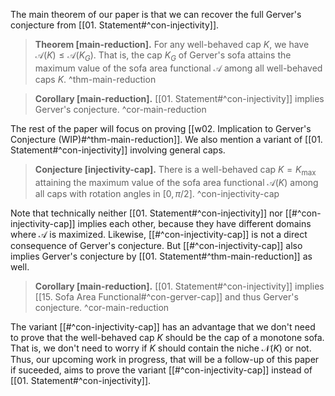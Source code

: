 The main theorem of our paper is that we can recover the full Gerver's conjecture from [[01. Statement#^con-injectivity]].

> __Theorem [main-reduction].__ For any well-behaved cap $K$, we have $\mathcal{A}(K) \leq \mathcal{A}(K_G)$. That is, the cap $K_G$ of Gerver's sofa attains the maximum value of the sofa area functional $\mathcal{A}$ among all well-behaved caps $K$. ^thm-main-reduction

> __Corollary [main-reduction].__ [[01. Statement#^con-injectivity]] implies Gerver's conjecture. ^cor-main-reduction

The rest of the paper will focus on proving [[w02. Implication to Gerver's Conjecture (WIP)#^thm-main-reduction]]. We also mention a variant of [[01. Statement#^con-injectivity]] involving general caps.

> __Conjecture [injectivity-cap].__ There is a well-behaved cap $K = K_{\text{max}}$ attaining the maximum value of the sofa area functional $\mathcal{A}(K)$ among all caps with rotation angles in $[0, \pi/2]$. ^con-injectivity-cap

Note that technically neither [[01. Statement#^con-injectivity]] nor [[#^con-injectivity-cap]] implies each other, because they have different domains where $\mathcal{A}$ is maximized. Likewise, [[#^con-injectivity-cap]] is not a direct consequence of Gerver's conjecture. But [[#^con-injectivity-cap]] also implies Gerver's conjecture by [[01. Statement#^thm-main-reduction]] as well.

> __Corollary [main-reduction].__ [[01. Statement#^con-injectivity]] implies [[15. Sofa Area Functional#^con-gerver-cap]] and thus Gerver's conjecture. ^cor-main-reduction

The variant [[#^con-injectivity-cap]] has an advantage that we don't need to prove that the well-behaved cap $K$ should be the cap of a monotone sofa. That is, we don't need to worry if $K$ should contain the niche $\mathcal{N}(K)$ or not. Thus, our upcoming work in progress, that will be a follow-up of this paper if suceeded, aims to prove the variant [[#^con-injectivity-cap]] instead of [[01. Statement#^con-injectivity]]. 